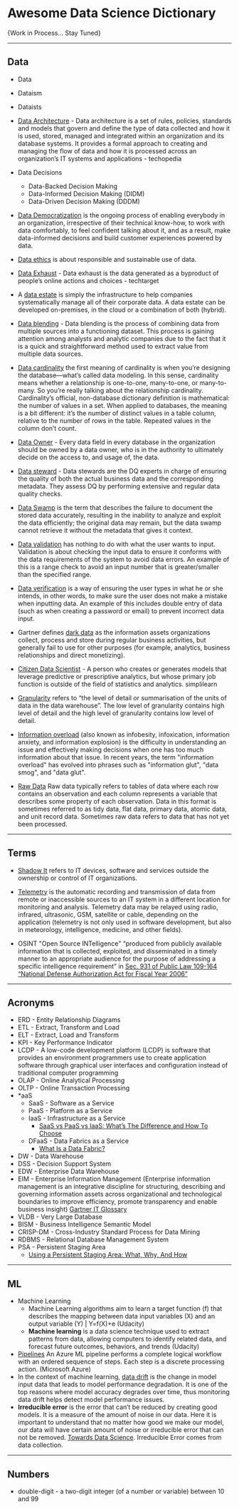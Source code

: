 # Awesome Data Science Dictionary
{Work in Process... Stay Tuned}


-----
## Data
* Data
* Dataism
* Dataists
* [Data Architecture](https://www.techopedia.com/definition/6730/data-architecture) - Data architecture is a set of rules, policies, standards and models that govern and define the type of data collected and how it is used, stored, managed and integrated within an organization and its database systems. It provides a formal approach to creating and managing the flow of data and how it is processed across an organization’s IT systems and applications - techopedia

* Data Decisions
  * Data-Backed Decision Making
  * Data-Informed Decision Making (DIDM)
  * Data-Driven Decision Making (DDDM) 

* [Data Democratization](https://dataled.academy/data-democratization/) is the ongoing process of enabling everybody in an organization, irrespective of their technical know-how, to work with data comfortably, to feel confident talking about it, and as a result, make data-informed decisions and build customer experiences powered by data.

* [Data ethics](https://dataethics.eu/data-ethics-principles/) is about responsible and sustainable use of data. 

* [Data Exhaust](https://whatis.techtarget.com/definition/data-exhaust) - Data exhaust is the data generated as a byproduct of people’s online actions and choices - techtarget

* A [data estate](https://www.forbes.com/sites/forbestechcouncil/2019/04/05/why-the-modern-day-corporation-should-consider-a-data-estate/) is simply the infrastructure to help companies systematically manage all of their corporate data. A data estate can be developed on-premises, in the cloud or a combination of both (hybrid).

* [Data blending](https://www.datawatch.com/what-is-data-blending/) - Data blending is the process of combining data from multiple sources into a functioning dataset. This process is gaining attention among analysts and analytic companies due to the fact that it is a quick and straightforward method used to extract value from multiple data sources.
* [Data cardinality](https://orangematter.solarwinds.com/2020/01/05/what-is-cardinality-in-a-database/) the first meaning of cardinality is when you’re designing the database—what’s called data modeling. In this sense, cardinality means whether a relationship is one-to-one, many-to-one, or many-to-many. So you’re really talking about the relationship cardinality. Cardinality’s official, non-database dictionary definition is mathematical: the number of values in a set. When applied to databases, the meaning is a bit different: it’s the number of distinct values in a table column, relative to the number of rows in the table. Repeated values in the column don’t count.
* [Data Owner](https://www.dataminingapps.com/2018/05/what-is-the-difference-between-a-data-owner-and-a-data-steward/) - Every data field in every database in the organization should be owned by a data owner, who is in the authority to ultimately decide on the access to, and usage of, the data.

* [Data steward](https://www.dataminingapps.com/2018/05/what-is-the-difference-between-a-data-owner-and-a-data-steward/) - Data stewards are the DQ experts in charge of ensuring the quality of both the actual business data and the corresponding metadata.  They assess DQ by performing extensive and regular data quality checks.  

* [Data Swamp](https://intersog.com/blog/what-is-the-difference-between-data-lakes-data-marts-data-swamps-and-data-cubes/) is the term that describes the failure to document the stored data accurately, resulting in the inability to analyze and exploit the data efficiently; the original data may remain, but the data swamp cannot retrieve it without the metadata that gives it context.

* [Data validation](https://www.mytutor.co.uk/answers/3636/GCSE/Computing/What-is-the-difference-between-data-verification-and-data-validation/) has nothing to do with what the user wants to input. Validation is about checking the input data to ensure it conforms with the data requirements of the system to avoid data errors. An example of this is a range check to avoid an input number that is greater/smaller than the specified range.

* [Data verification](https://www.mytutor.co.uk/answers/3636/GCSE/Computing/What-is-the-difference-between-data-verification-and-data-validation/) is a way of ensuring the user types in what he or she intends, in other words, to make sure the user does not make a mistake when inputting data. An example of this includes double entry of data (such as when creating a password or email) to prevent incorrect data input.

* Gartner defines [dark data](https://www.gartner.com/en/information-technology/glossary/dark-data) as the information assets organizations collect, process and store during regular business activities, but generally fail to use for other purposes (for example, analytics, business relationships and direct monetizing). 

* [Citizen Data Scientist](https://www.simplilearn.com/citizen-data-scientists-article) - A person who creates or generates models that leverage predictive or prescriptive analytics, but whose primary job function is outside of the field of statistics and analytics. simplilearn


* [Granularity](https://www.datasciencecentral.com/profiles/blogs/modelling-a-data-warehouse) refers to “the level of detail or summarisation of the units of data in the data warehouse”. The low level of granularity contains high level of detail and the high level of granularity contains low level of detail.

* [Information overload](https://en.wikipedia.org/wiki/Information_overload) (also known as infobesity, infoxication, information anxiety, and information explosion) is the difficulty in understanding an issue and effectively making decisions when one has too much information about that issue. In recent years, the term "information overload" has evolved into phrases such as "information glut", "data smog", and "data glut".

* [Raw Data](https://www.displayr.com/what-is-raw-data/) Raw data typically refers to tables of data where each row contains an observation and each column represents a variable that describes some property of each observation. Data in this format is sometimes referred to as tidy data, flat data, primary data, atomic data, and unit record data. Sometimes raw data refers to data that has not yet been processed.

-----

## Terms
* [Shadow It](https://www.gartner.com/en/information-technology/glossary/shadow) refers to IT devices, software and services outside the ownership or control of IT organizations.

* [Telemetry](https://stackify.com/telemetry-tutorial/) is the automatic recording and transmission of data from remote or inaccessible sources to an IT system in a different location for monitoring and analysis. Telemetry data may be relayed using radio, infrared, ultrasonic, GSM, satellite or cable, depending on the application (telemetry is not only used in software development, but also in meteorology, intelligence, medicine, and other fields).

* OSINT "Open Source INTelligence" “produced from publicly available information that is collected, exploited, and disseminated in a timely manner to an appropriate audience for the purpose of addressing a specific intelligence requirement” in [Sec. 931 of Public Law 109-164 “National Defense Authorization Act for
Fiscal Year 2006”](https://circabc.europa.eu/sd/a/c7b916b3-79cd-41dc-bce0-d900425629c0/Network%20Analysis%20and%20Web%20Analytics%20final.pdf)

-----

## Acronyms

* ERD   - Entity Relationship Diagrams
* ETL   - Extract, Transform and Load
* ELT   - Extract, Load and Transform
* KPI   - Key Performance Indicator
* LCDP  - A low-code development platform (LCDP) is software that provides an environment programmers use to create application software through graphical user interfaces and configuration instead of traditional computer programming
* OLAP  - Online Analytical Processing
* OLTP  - Online Transaction Processing
* *aaS
  * SaaS  - Software as a Service
  * PaaS  - Platform as a Service
  * IaaS  - Infrastructure as a Service
    * [SaaS vs PaaS vs IaaS: What’s The Difference and How To Choose](https://www.bmc.com/blogs/saas-vs-paas-vs-iaas-whats-the-difference-and-how-to-choose/)
  * DFaaS - Data Fabrics as a Service 
    * [What Is a Data Fabric?](https://www.netapp.com/us/info/what-is-data-fabric.aspx)
* DW    - Data Warehouse
* DSS   - Decision Support System
* EDW   - Enterprise Data Warehouse
* EIM   - Enterprise Information Management (Enterprise information management is an integrative discipline for structuring, describing and governing information assets across organizational and technological boundaries to improve efficiency, promote transparency and enable business insight) [Gartner IT Glossary](https://www.gartner.com/it-glossary/enterprise-information-management-eim)
* VLDB  - Very Large Database
* BISM  - Business Intelligence Semantic Model
* CRISP-DM - Cross-Industry Standard Process for Data Mining
* RDBMS - Relational Database Management System
* PSA   - Persistent Staging Area 
  * [Using a Persistent Staging Area: What, Why, And How](https://www.hansmichiels.com/2017/02/18/using-a-persistent-staging-area-what-why-and-how/)
  
  
-----

## ML
* Machine Learning
  * Machine Learning algorithms aim to learn a target function (f) that describes the mapping between data input variables (X) and an output variable (Y) | Y=f(X)+e (Udacity)
  * **Machine learning** is a data science technique used to extract patterns from data, allowing computers to identify related data, and forecast future outcomes, behaviors, and trends (Udacity)
* [Pipelines](https://docs.microsoft.com/azure/machine-learning/concept-ml-pipelines#what-are-azure-ml-pipelines) An Azure ML pipeline performs a complete logical workflow with an ordered sequence of steps. Each step is a discrete processing action. (Microsoft Azure)
* In the context of machine learning, [data drift](https://docs.microsoft.com/en-us/azure/machine-learning/how-to-monitor-data-drift#what-is-data-drift)  is the change in model input data that leads to model performance degradation. It is one of the top reasons where model accuracy degrades over time, thus monitoring data drift helps detect model performance issues.
* **Irreducible error** is the error that can’t be reduced by creating good models. It is a measure of the amount of noise in our data. Here it is important to understand that no matter how good we make our model, our data will have certain amount of noise or irreducible error that can not be removed. [Towards Data Science](https://towardsdatascience.com/understanding-the-bias-variance-tradeoff-165e6942b229). Irreducible Error comes from data collection.


-----

## Numbers
* double-digit - a two-digit integer (of a number or variable) between 10 and 99



